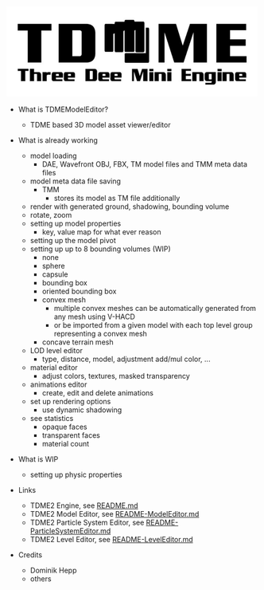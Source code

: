 ![LOGO](resources/logo/tdme_logo_full.png)

- What is TDMEModelEditor?
    - TDME based 3D model asset viewer/editor 

- What is already working
    - model loading
        - DAE, Wavefront OBJ, FBX, TM model files and TMM meta data files
    - model meta data file saving 
        - TMM
            - stores its model as TM file additionally
    - render with generated ground, shadowing, bounding volume
    - rotate, zoom
    - setting up model properties
        - key, value map for what ever reason
    - setting up the model pivot
    - setting up up to 8 bounding volumes (WIP)
        - none
        - sphere
        - capsule
        - bounding box
        - oriented bounding box
        - convex mesh
          - multiple convex meshes can be automatically generated from any mesh using V-HACD
          - or be imported from a given model with each top level group representing a convex mesh
        - concave terrain mesh
    - LOD level editor
        - type, distance, model, adjustment add/mul color, ... 
    - material editor
        - adjust colors, textures, masked transparency
    - animations editor
        - create, edit and delete animations
    - set up rendering options
        - use dynamic shadowing
    - see statistics
        - opaque faces
        - transparent faces
        - material count

- What is WIP
    - setting up physic properties

- Links
	- TDME2 Engine, see [README.md](./README.md)
    - TDME2 Model Editor, see [README-ModelEditor.md](./README-ModelEditor.md)
    - TDME2 Particle System Editor, see [README-ParticleSystemEditor.md](./README-ParticleSystemEditor.md)
    - TDME2 Level Editor, see [README-LevelEditor.md](./README-LevelEditor.md)

- Credits
    - Dominik Hepp
    - others
